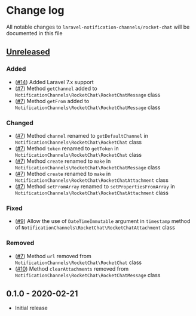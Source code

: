 # Change log

All notable changes to `laravel-notification-channels/rocket-chat` will be documented in this file

## [Unreleased]

### Added

- ([#14]) Added Laravel 7.x support
- ([#7]) Method `getChannel` added to `NotificationChannels\RocketChat\RocketChatMessage` class
- ([#7]) Method `getFrom` added to `NotificationChannels\RocketChat\RocketChatMessage` class

### Changed

- ([#7]) Method `channel` renamed to `getDefaultChannel` in `NotificationChannels\RocketChat\RocketChat` class
- ([#7]) Method `token` renamed to `getToken` in `NotificationChannels\RocketChat\RocketChat` class
- ([#7]) Method `create` renamed to `make` in `NotificationChannels\RocketChat\RocketChatMessage` class
- ([#7]) Method `create` renamed to `make` in `NotificationChannels\RocketChat\RocketChatAttachment` class
- ([#7]) Method `setFromArray` renamed to `setPropertiesFromArray` in `NotificationChannels\RocketChat\RocketChatAttachment` class

### Fixed

- ([#9]) Allow the use of `DateTimeImmutable` argument in `timestamp` method of `NotificationChannels\RocketChat\RocketChatAttachment` class

### Removed

- ([#7]) Method `url` removed from `NotificationChannels\RocketChat\RocketChat` class
- ([#10]) Method `clearAttachments` removed from `NotificationChannels\RocketChat\RocketChatMessage` class

## 0.1.0 - 2020-02-21

- Initial release

[Unreleased]: https://github.com/laravel-notification-channels/rocket-chat/compare/v0.1.0...master

[#7]: https://github.com/laravel-notification-channels/rocket-chat/pull/7
[#9]: https://github.com/laravel-notification-channels/rocket-chat/pull/9
[#10]: https://github.com/laravel-notification-channels/rocket-chat/pull/10
[#14]: https://github.com/laravel-notification-channels/rocket-chat/pull/10
